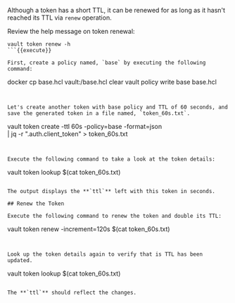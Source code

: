 Although a token has a short TTL, it can be renewed for as long as it hasn't reached its TTL via `renew` operation.

Review the help message on token renewal:

```
vault token renew -h
```{{execute}}

First, create a policy named, `base` by executing the following command:

```
docker cp base.hcl vault:/base.hcl
clear
vault policy write base base.hcl
```{{execute}}


Let's create another token with base policy and TTL of 60 seconds, and save the generated token in a file named, `token_60s.txt`.

```
vault token create -ttl 60s -policy=base -format=json \
     | jq -r ".auth.client_token" > token_60s.txt
```{{execute}}


Execute the following command to take a look at the token details:

```
vault token lookup $(cat token_60s.txt)
```{{execute}}

The output displays the **`ttl`** left with this token in seconds.

## Renew the Token

Execute the following command to renew the token and double its TTL:

```
vault token renew -increment=120s $(cat token_60s.txt)
```{{execute}}


Look up the token details again to verify that is TTL has been updated.

```
vault token lookup $(cat token_60s.txt)
```{{execute}}

The **`ttl`** should reflect the changes. 
